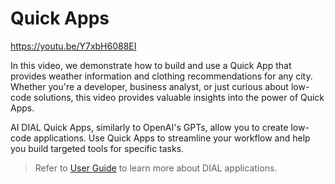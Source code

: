 # Quick Apps

https://youtu.be/Y7xbH6088EI

In this video, we demonstrate how to build and use a Quick App that provides weather information and clothing recommendations for any city. Whether you're a developer, business analyst, or just curious about low-code solutions, this video provides valuable insights into the power of Quick Apps.

AI DIAL Quick Apps, similarly to OpenAI's GPTs, allow you to create low-code applications. Use Quick Apps to streamline your workflow and help you build targeted tools for specific tasks.

> Refer to [User Guide](/docs/tutorials/0.user-guide.md#applications-1) to learn more about DIAL applications.